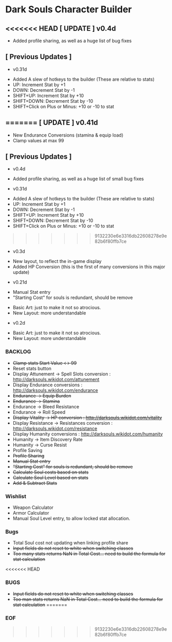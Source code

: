 Dark Souls Character Builder
======================================

<<<<<<< HEAD
[ UPDATE ] v0.4d
-----------------------------------
* Added profile sharing, as well as a huge list of bug fixes

[ Previous Updates ]
-----------------------------------
- v0.31d
* Added A slew of hotkeys to the builder (These are relative to stats)
 * UP: Increment Stat by +1
 * DOWN: Decrement Stat by -1
 * SHIFT+UP: Increment Stat by +10
 * SHIFT+DOWN: Decrement Stat by -10
 * SHIFT+Click on Plus or Minus: +10 or -10 to stat

=======
[ UPDATE ] v0.41d
-----------------------------------
* New Endurance Conversions (stamina & equip load)
* Clamp values at max 99


[ Previous Updates ]
-----------------------------------
- v0.4d
 * Added profile sharing, as well as a huge list of small bug fixes
  
- v0.31d
 * Added A slew of hotkeys to the builder (These are relative to stats)
  * UP: Increment Stat by +1
  * DOWN: Decrement Stat by -1
  * SHIFT+UP: Increment Stat by +10
  * SHIFT+DOWN: Decrement Stat by -10
  * SHIFT+Click on Plus or Minus: +10 or -10 to stat

>>>>>>> 9132230e6e3316db22608278e9e82b6f80ffb7ce
- v0.3d
 * New layout, to reflect the in-game display
 * Added HP Conversion (this is the first of many conversions in this major update)

- v0.21d
 * Manual Stat entry
 * "Starting Cost" for souls is redundant, should be remove
 + Basic Art: just to make it not so atrocious.
 + New Layout: more understandable

- v0.2d
 + Basic Art: just to make it not so atrocious.
 + New Layout: more understandable


### BACKLOG
* ~~Clamp stats Start Value <-> 99~~
* Reset stats button
* Display Attunement -> Spell Slots conversion : http://darksouls.wikidot.com/attunement
* Display Endurance conversions : http://darksouls.wikidot.com/endurance
 * ~~Endurance -> Equip Burden~~
 * ~~Endurance -> Stamina~~
 * Endurance -> Bleed Resistance
 * Endurance -> Roll Speed
* ~~Display Vitality -> HP conversion : http://darksouls.wikidot.com/vitality~~
* Display Resistance -> Resistances conversion : http://darksouls.wikidot.com/resistance
* Display Humanity conversions : http://darksouls.wikidot.com/humanity
 * Humanity -> Item Discovery Rate
 * Humanity -> Curse Resist
* Profile Saving
* ~~Profile Sharing~~
* ~~Manual Stat entry~~
* ~~"Starting Cost" for souls is redundant, should be remove~~
* ~~Calculate Soul costs based on stats~~
* ~~Calculate Soul Level based on stats~~
* ~~Add & Subtract Stats~~



### Wishlist
* Weapon Calculator
* Armor Calculator
* Manual Soul Level entry, to allow locked stat allocation.

### Bugs
* Total Soul cost not updating when linking profile share
* ~~Input fields do not reset to white when switching classes~~
* ~~Too many stats returns NaN in Total Cost... need to build the formula for stat calculation~~

<<<<<<< HEAD
### BUGS
- ~~Input fields do not reset to white when switching classes~~
- ~~Too man stats returns NaN in Total Cost... need to build the formula for stat calculation~~
=======
### EOF
>>>>>>> 9132230e6e3316db22608278e9e82b6f80ffb7ce
